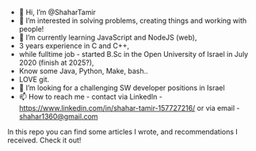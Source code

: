 - 👋 Hi, I’m @ShaharTamir
- 👀 I’m interested in solving problems, creating things and working with people!
- 🌱 I’m currently learning JavaScript and NodeJS (web),
- 3 years experience in C and C++, 
- while fulltime job - started B.Sc in the Open University of Israel in July 2020 (finish at 2025?),
- Know some Java, Python, Make, bash.. 
- LOVE git.
- 💞️ I’m looking for a challenging SW developer positions in Israel
- 📫 How to reach me - 
      contact via LinkedIn - https://www.linkedin.com/in/shahar-tamir-157727216/
      or via email - shahar1360@gmail.com
      
In this repo you can find some articles I wrote, and recommendations I received. Check it out!


<!---
ShaharTamir/ShaharTamir is a ✨ special ✨ repository because its `README.md` (this file) appears on your GitHub profile.
You can click the Preview link to take a look at your changes.
--->
